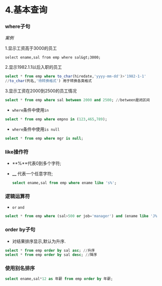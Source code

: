 # 4.基本查询

### where子句

_案例_

1.显示工资高于3000的员工

```
select ename,sal from emp where sal&gt;3000;
```

2.显示1982.1.1以后入职的员工

```sql
select * from emp where to_char(hiredate,'yyyy-mm-dd')>'1982-1-1'
//to_char(列名,'待转换格式') 用于转换各类格式
```

3.显示工资在2000到2500的员工情况

```sql
select * from emp where sal between 2000 and 2500; //between是闭区间
```

- ​`where`​条件中使用`in`​

```sql
select * from emp where empno in (123,465,789);
```

- ​`where`​条件中使用`is null`​

```sql
select * from emp where mgr is null;
```

### like操作符

- \*\*%\*\*代表0到多个字符;
- **\_\_** 代表一个任意字符;

  ```sql
  select ename,sal from emp where ename like 's%';
  ```

### 逻辑运算符

- ​`or`​ `and`​

```sql
select * from emp where (sal>500 or job='manager') and (ename like 'J%'); 
```

### order by子句

- 对结果排序显示,默认为升序.

```sql
select * from emp order by sal asc; //升序
select * from emp order by sal desc; //降序
```

### 使用别名排序

```sql
select ename,sal*12 as 年薪 from emp order by 年薪;
```
